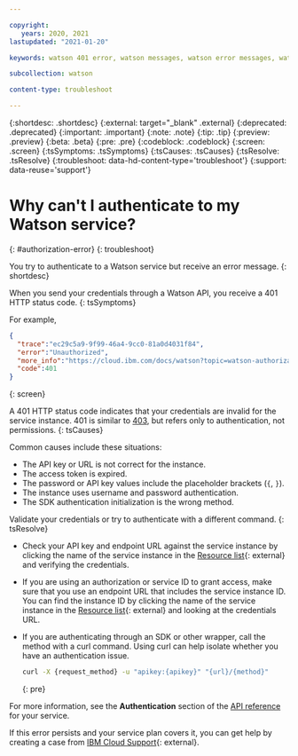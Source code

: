 ```yaml
---

copyright:
   years: 2020, 2021
lastupdated: "2021-01-20"

keywords: watson 401 error, watson messages, watson error messages, watson response codes, watson status codes

subcollection: watson

content-type: troubleshoot

---
```


{:shortdesc: .shortdesc}
{:external: target="_blank" .external}
{:deprecated: .deprecated}
{:important: .important}
{:note: .note}
{:tip: .tip}
{:preview: .preview}
{:beta: .beta}
{:pre: .pre}
{:codeblock: .codeblock}
{:screen: .screen}
{:tsSymptoms: .tsSymptoms}
{:tsCauses: .tsCauses}
{:tsResolve: .tsResolve}
{:troubleshoot: data-hd-content-type='troubleshoot'}
{:support: data-reuse='support'}

# Why can't I authenticate to my Watson service?
{: #authorization-error}
{: troubleshoot}

<!-- Description of the troubleshooting entry symptom.  -->
You try to authenticate to a Watson service but receive an error message.
{: shortdesc}

When you send your credentials through a Watson API, you receive a 401 HTTP status code.
{: tsSymptoms}

 For example,
```json
{
  "trace":"ec29c5a9-9f99-46a4-9cc0-81a0d4031f84",
  "error":"Unauthorized",
  "more_info":"https://cloud.ibm.com/docs/watson?topic=watson-authorization-error",
  "code":401
}
```
{: screen}

A 401 HTTP status code indicates that your credentials are invalid for the service instance. 401 is similar to [403](/docs/watson?topic=watson-forbidden-error), but refers only to authentication, not permissions.
{: tsCauses}

Common causes include these situations:

- The API key or URL is not correct for the instance.
- The access token is expired.
- The password or API key values include the placeholder brackets (`{`, `}`).
- The instance uses username and password authentication.
- The SDK authentication initialization is the wrong method.

Validate your credentials or try to authenticate with a different command.
{: tsResolve}

- Check your API key and endpoint URL against the service instance by clicking the name of the service instance in the [Resource list](https://{DomainName}/resources?groups=resource-instance){: external} and verifying the credentials.
- If you are using an authorization or service ID to grant access, make sure that you use an endpoint URL that includes the service instance ID. You can find the instance ID by clicking the name of the service instance in the [Resource list](https://{DomainName}/resources?groups=resource-instance){: external} and looking at the credentials URL.
- If you are authenticating through an SDK or other wrapper, call the method with a curl command. Using curl can help isolate whether you have an authentication issue.

    ```sh
    curl -X {request_method} -u "apikey:{apikey}" "{url}/{method}"
    ```
    {: pre}

For more information, see the **Authentication** section of the [API reference](/docs?tab=api-docs&category=ai) for your service.

If this error persists and your service plan covers it, you can get help by creating a case from [IBM Cloud Support](https://{DomainName}/unifiedsupport/supportcenter){: external}.
